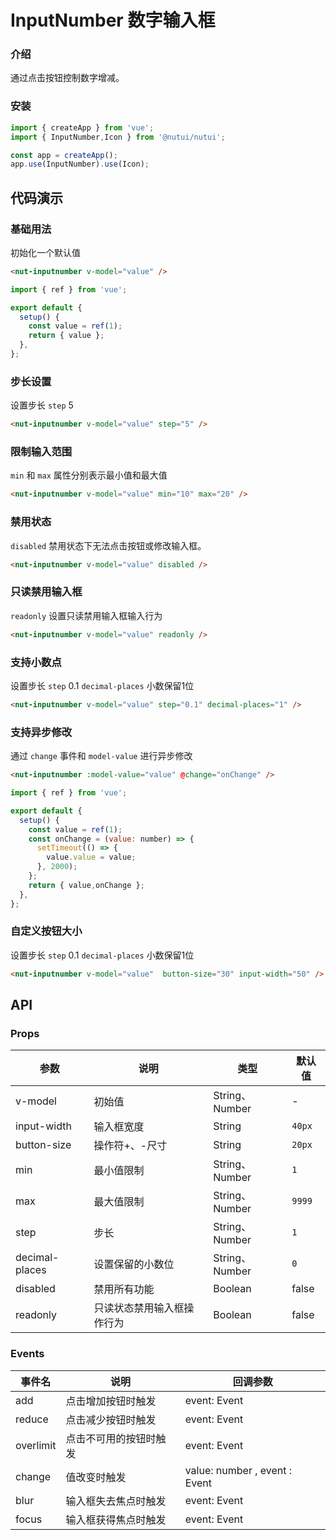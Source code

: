 # InputNumber 数字输入框

### 介绍

通过点击按钮控制数字增减。

### 安装

``` javascript
import { createApp } from 'vue';
import { InputNumber,Icon } from '@nutui/nutui';

const app = createApp();
app.use(InputNumber).use(Icon);

```

## 代码演示

### 基础用法

初始化一个默认值

``` html
<nut-inputnumber v-model="value" />
```
``` javascript
import { ref } from 'vue';

export default {
  setup() {
    const value = ref(1);
    return { value };
  },
};
```

### 步长设置

设置步长 `step` 5 

```html
<nut-inputnumber v-model="value" step="5" />
```

### 限制输入范围

`min` 和 `max` 属性分别表示最小值和最大值

```html
<nut-inputnumber v-model="value" min="10" max="20" />
```

### 禁用状态

`disabled` 禁用状态下无法点击按钮或修改输入框。

```html
<nut-inputnumber v-model="value" disabled />
```

### 只读禁用输入框

`readonly` 设置只读禁用输入框输入行为

```html
<nut-inputnumber v-model="value" readonly />
```

### 支持小数点

设置步长 `step` 0.1  `decimal-places` 小数保留1位

```html
<nut-inputnumber v-model="value" step="0.1" decimal-places="1" />
```
### 支持异步修改

通过 `change` 事件和 `model-value` 进行异步修改

```html
<nut-inputnumber :model-value="value" @change="onChange" />
```

``` javascript
import { ref } from 'vue';

export default {
  setup() {
    const value = ref(1);
    const onChange = (value: number) => {
      setTimeout(() => {
        value.value = value;
      }, 2000);
    };
    return { value,onChange };
  },
};
```
### 自定义按钮大小

设置步长 `step` 0.1  `decimal-places` 小数保留1位

```html
<nut-inputnumber v-model="value"  button-size="30" input-width="50" />
```

## API

### Props

| 参数           | 说明                       | 类型           | 默认值     |
|----------------|----------------------------|----------------|------------|
| v-model        | 初始值                     | String、Number | -          |
| input-width    | 输入框宽度                 | String         | `40px`     |
| button-size    | 操作符+、-尺寸             | String         | `20px`     |
| min            | 最小值限制                 | String、Number | `1`        |
| max            | 最大值限制                 | String、Number | `9999` |
| step           | 步长                       | String、Number | `1`        |
| decimal-places | 设置保留的小数位           | String、Number | `0`        |
| disabled       | 禁用所有功能               | Boolean        | false      |
| readonly       | 只读状态禁用输入框操作行为 | Boolean        | false      |

### Events

| 事件名    | 说明                   | 回调参数                       |
|-----------|------------------------|--------------------------------|
| add       | 点击增加按钮时触发     | event: Event                   |
| reduce    | 点击减少按钮时触发     | event: Event                   |
| overlimit | 点击不可用的按钮时触发 | event: Event                   |
| change    | 值改变时触发           | value:  number , event : Event |
| blur      | 输入框失去焦点时触发   | event: Event                   |
| focus     | 输入框获得焦点时触发   | event: Event                   |
